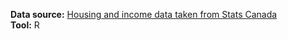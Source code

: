 **Data source:** [Housing and income data taken from Stats Canada](https://www150.statcan.gc.ca/t1/tbl1/en/tv.action?pid=1110001201)  
**Tool:** R